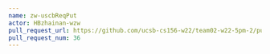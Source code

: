 ```yaml
---
name: zw-uscbReqPut
actor: HBzhainan-wzw
pull_request_url: https://github.com/ucsb-cs156-w22/team02-w22-5pm-2/pull/36
pull_request_num: 36
---
```

